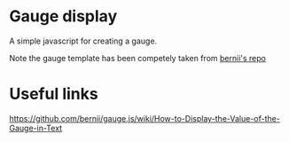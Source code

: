 # Gauge display

A simple javascript for creating a gauge.

Note the gauge template has been competely taken from [bernii's repo](https://github.com/bernii/gauge.js) 



# Useful links

https://github.com/bernii/gauge.js/wiki/How-to-Display-the-Value-of-the-Gauge-in-Text